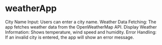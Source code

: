 # weatherApp

City Name Input: Users can enter a city name.
Weather Data Fetching: The app fetches weather data from the OpenWeatherMap API.
Display Weather Information: Shows temperature, wind speed and humidity.
Error Handling: If an invalid city is entered, the app will show an error message.
